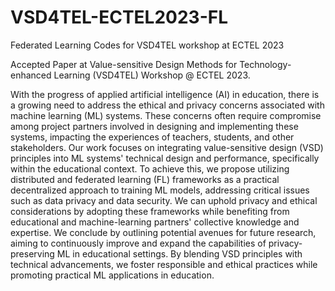 # VSD4TEL-ECTEL2023-FL
Federated Learning Codes for VSD4TEL workshop at ECTEL 2023

Accepted Paper at Value-sensitive Design Methods for Technology-enhanced Learning (VSD4TEL) Workshop @ ECTEL 2023.

With the progress of applied artificial intelligence (AI) in education, there is a growing need to address the ethical and privacy concerns associated with machine learning (ML) systems. 
These concerns often require compromise among project partners involved in designing and implementing these systems, impacting the experiences of teachers, students, and other stakeholders. 
Our work focuses on integrating value-sensitive design (VSD) principles into ML systems' technical design and performance, specifically within the educational context.
To achieve this, we propose utilizing distributed and federated learning (FL) frameworks as a practical decentralized approach to training ML models, addressing critical issues such as data privacy and data security. 
We can uphold privacy and ethical considerations by adopting these frameworks while benefiting from educational and machine-learning partners' collective knowledge and expertise.
We conclude by outlining potential avenues for future research, aiming to continuously improve and expand the capabilities of privacy-preserving ML in educational settings. 
By blending VSD principles with technical advancements, we foster responsible and ethical practices while promoting practical ML applications in education.

